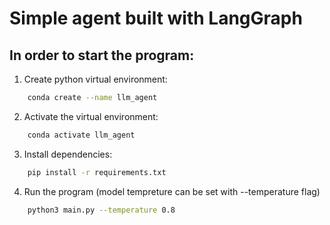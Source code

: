 # Simple agent built with LangGraph

## In order to start the program:

1. Create python virtual environment:

```bash
    conda create --name llm_agent
```

2. Activate the virtual environment:

```bash
    conda activate llm_agent
```

3. Install dependencies:

```bash
    pip install -r requirements.txt
```

4. Run the program (model tempreture can be set with --temperature flag)

```bash
    python3 main.py --temperature 0.8
```